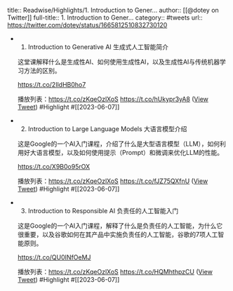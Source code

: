 title:: Readwise/Highlights/1. Introduction to Gener...
author:: [[@dotey on Twitter]]
full-title:: 1. Introduction to Gener...
category:: #tweets
url:: https://twitter.com/dotey/status/1665812510832730120
- 1. Introduction to Generative AI 生成式人工智能简介
  
  这堂课解释什么是生成性AI、如何使用生成性AI，以及生成性AI与传统机器学习方法的区别。  
  
  https://t.co/2IldHB0ho7
  
  播放列表：https://t.co/zKqeOzlXoS https://t.co/hUkypr3yA8 ([View Tweet](https://twitter.com/dotey/status/1665812510832730120)) #Highlight #[[2023-06-07]]
- 2. Introduction to Large Language Models 大语言模型介绍
  
  这是Google的一个AI入门课程，介绍了什么是大型语言模型（LLM），如何利用好大语言模型，以及如何使用提示（Prompt）和微调来优化LLM的性能。  
  
  https://t.co/X9B0o95rOX
  
  播放列表：https://t.co/zKqeOzlXoS https://t.co/fJZ75QXfnU ([View Tweet](https://twitter.com/dotey/status/1665813814024044546)) #Highlight #[[2023-06-07]]
- 3. Introduction to Responsible AI 负责任的人工智能入门
  
  这是Google的一个AI入门课程，解释了什么是负责任的人工智能，为什么它很重要，以及谷歌如何在其产品中实施负责任的人工智能，谷歌的7项人工智能原则。
  
  https://t.co/QU0INfOeMJ
  
  播放列表：https://t.co/zKqeOzlXoS https://t.co/HQMhthpzCU ([View Tweet](https://twitter.com/dotey/status/1665908471156428801)) #Highlight #[[2023-06-07]]